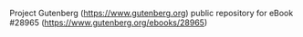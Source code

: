 Project Gutenberg (https://www.gutenberg.org) public repository for eBook #28965 (https://www.gutenberg.org/ebooks/28965)
